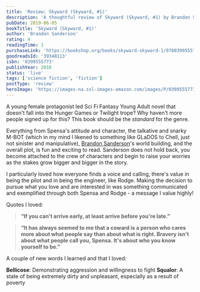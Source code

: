 ```yaml
---
title: 'Review: Skyward (Skyward, #1)'
description: 'A thoughtful review of Skyward (Skyward, #1) by Brandon Sanderson'
pubDate: 2019-06-05
bookTitle: 'Skyward (Skyward, #1)'
author: 'Brandon Sanderson'
rating: 4
readingTime: 1
purchaseLink: 'https://bookshop.org/books/skyward-skyward-1/9780399555770'
goodreadsId: '39348113'
isbn: '0399555773'
publishYear: 2018
status: 'live'
tags: ['science fiction', 'fiction']
postType: 'review'
heroImage: 'https://images-na.ssl-images-amazon.com/images/P/0399555773.01.L.jpg'
---
```


A young female protagonist led Sci Fi Fantasy Young Adult novel that doesn't fall into the Hunger Games or Twilight trope? Why haven't more people signed up for this? This book should be the *standard* for the genre. 

Everything from Spensa's attitude and character, the talkative and snarky M-BOT (which in my mind I likened to something like GLaDOS to Chell, just not sinister and manipulative), [Brandon Sanderson](/authors/brandon-sanderson/)'s world building, and the overall plot, is fun and exciting to read. Sanderson does not hold back, you become attached to the crew of characters and begin to raise your worries as the stakes grow bigger and bigger in the story.

I particularly loved how everyone finds a voice and calling, there's value in being the pilot and in being the engineer, like Rodge. Making the decision to pursue what you love and are interested in was something communicated and exemplified through both Spensa and Rodge - a message I value highly!

Quotes I loved:
>  **“**If you can't arrive early, at least arrive before you're late.**”**

>  **“**It has always seemed to me that a coward is a person who cares more about what people say than about what is right. Bravery isn't about what people call you, Spensa. It's about who you know yourself to be.**”** 

A couple of new words I learned and that I loved:

**Bellicose**: Demonstrating aggression and willingness to fight
**Squalor**: A state of being extremely dirty and unpleasant, especially as a result of poverty
